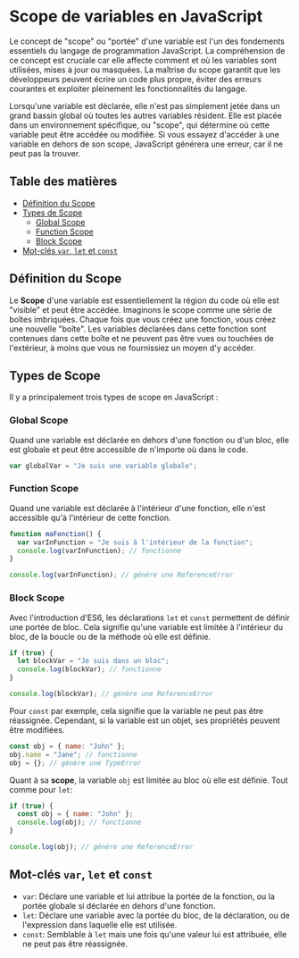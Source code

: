 # Scope de variables en JavaScript

Le concept de "scope" ou "portée" d'une variable est l'un des fondements essentiels du langage de programmation JavaScript. La compréhension de ce concept est cruciale car elle affecte comment et où les variables sont utilisées, mises à jour ou masquées. La maîtrise du scope garantit que les développeurs peuvent écrire un code plus propre, éviter des erreurs courantes et exploiter pleinement les fonctionnalités du langage.

Lorsqu'une variable est déclarée, elle n'est pas simplement jetée dans un grand bassin global où toutes les autres variables résident. Elle est placée dans un environnement spécifique, ou "scope", qui détermine où cette variable peut être accédée ou modifiée. Si vous essayez d'accéder à une variable en dehors de son scope, JavaScript générera une erreur, car il ne peut pas la trouver.

## Table des matières

- [Définition du Scope](#définition-du-scope)
- [Types de Scope](#types-de-scope)
  - [Global Scope](#global-scope)
  - [Function Scope](#function-scope)
  - [Block Scope](#block-scope)
- [Mot-clés `var`, `let` et `const`](#mot-clés-var-let-et-const)

## Définition du Scope

Le **Scope** d'une variable est essentiellement la région du code où elle est "visible" et peut être accédée. Imaginons le scope comme une série de boîtes imbriquées. Chaque fois que vous créez une fonction, vous créez une nouvelle "boîte". Les variables déclarées dans cette fonction sont contenues dans cette boîte et ne peuvent pas être vues ou touchées de l'extérieur, à moins que vous ne fournissiez un moyen d'y accéder.

## Types de Scope

Il y a principalement trois types de scope en JavaScript :

### Global Scope

Quand une variable est déclarée en dehors d'une fonction ou d'un bloc, elle est globale et peut être accessible de n'importe où dans le code.

```js
var globalVar = "Je suis une variable globale";
```

### Function Scope

Quand une variable est déclarée à l'intérieur d'une fonction, elle n'est accessible qu'à l'intérieur de cette fonction.

```js
function maFonction() {
  var varInFunction = "Je suis à l'intérieur de la fonction";
  console.log(varInFunction); // fonctionne
}

console.log(varInFunction); // génère une ReferenceError
```

### Block Scope

Avec l'introduction d'ES6, les déclarations `let` et `const` permettent de définir une portée de bloc. Cela signifie qu'une variable est limitée à l'intérieur du bloc, de la boucle ou de la méthode où elle est définie.

```js
if (true) {
  let blockVar = "Je suis dans un bloc";
  console.log(blockVar); // fonctionne
}

console.log(blockVar); // génère une ReferenceError
```

Pour `const` par exemple, cela signifie que la variable ne peut pas être réassignée. Cependant, si la variable est un objet, ses propriétés peuvent être modifiées.

```js
const obj = { name: "John" };
obj.name = "Jane"; // fonctionne
obj = {}; // génère une TypeError
```

Quant à sa **scope**, la variable `obj` est limitée au bloc où elle est définie. Tout comme pour `let`:

```js
if (true) {
  const obj = { name: "John" };
  console.log(obj); // fonctionne
}

console.log(obj); // génère une ReferenceError
```

## Mot-clés `var`, `let` et `const`

- `var`: Déclare une variable et lui attribue la portée de la fonction, ou la portée globale si déclarée en dehors d'une fonction.
- `let`: Déclare une variable avec la portée du bloc, de la déclaration, ou de l'expression dans laquelle elle est utilisée.
- `const`: Semblable à `let` mais une fois qu'une valeur lui est attribuée, elle ne peut pas être réassignée.
